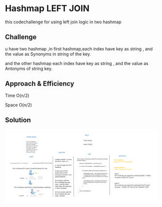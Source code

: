 # Hashmap LEFT JOIN
this codechallenge for using left join logic in two hashmap 
## Challenge
u have two hashmap ,in first hashmap,each index have key as string , 
and the value as Synonyms in string of the key.

and the other hashmap each index have key as string , and the value
as Antonyms of string key.

## Approach & Efficiency
Time O(n/2)

Space O(n/2)
## Solution

<img src="assests/Whiteboard.png" />